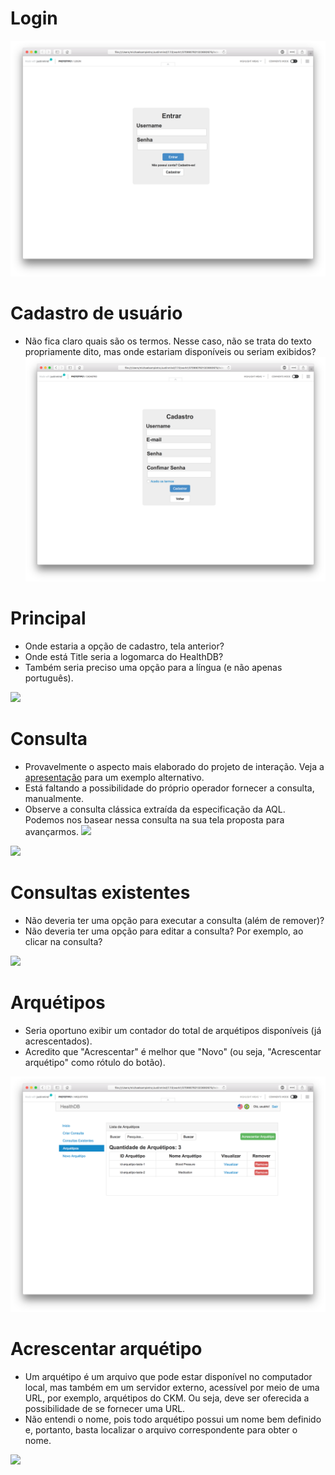 # Login

![](1-login.png)

# Cadastro de usuário

- Não fica claro quais são os termos. Nesse caso, não se trata do texto propriamente dito, mas onde estariam disponíveis ou seriam exibidos?
![](2-cadastro.png)

# Principal

- Onde estaria a opção de cadastro, tela anterior?
- Onde está Title seria a logomarca do HealthDB?
- Também seria preciso uma opção para a língua (e não apenas português).

![](3-principal.png)

# Consulta
- Provavelmente o aspecto mais elaborado do projeto de interação. Veja a [apresentação](https://www.slideshare.net/borutf/querying-ehr-data-with-archetype-query-language) para um exemplo alternativo.
- Está faltando a possibilidade do próprio operador fornecer a consulta, manualmente. 
- Observe a consulta clássica extraída da especificação da AQL. Podemos nos basear nessa consulta na sua tela proposta para avançarmos. ![](aql.png)

![](4-cria-consulta.png)

# Consultas existentes
- Não deveria ter uma opção para executar a consulta (além de remover)?
- Não deveria ter uma opção para editar a consulta? Por exemplo, ao clicar na consulta?

![](5-consultas-existentes.png)

# Arquétipos
- Seria oportuno exibir um contador do total de arquétipos disponíveis (já acrescentados).
- Acredito que "Acrescentar" é melhor que "Novo" (ou seja, "Acrescentar arquétipo" como rótulo do botão).

![](6-arquetipos.png)

# Acrescentar arquétipo
- Um arquétipo é um arquivo que pode estar disponível no computador local, mas também em um servidor externo, acessível por meio de uma URL, por exemplo, arquétipos do CKM. Ou seja, deve ser oferecida a possibilidade de se fornecer uma URL.
- Não entendi o nome, pois todo arquétipo possui um nome bem definido e, portanto, basta localizar o arquivo correspondente para obter o nome. 

![](7-novo-arquetipo.png)
